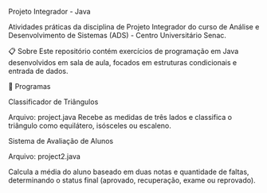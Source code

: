 Projeto Integrador - Java

Atividades práticas da disciplina de Projeto Integrador do curso de Análise e Desenvolvimento de Sistemas (ADS) - Centro Universitário Senac.

📋 Sobre
Este repositório contém exercícios de programação em Java desenvolvidos em sala de aula, focados em estruturas condicionais e entrada de dados.

🚀 Programas

Classificador de Triângulos

Arquivo: project.java
Recebe as medidas de três lados e classifica o triângulo como equilátero, isósceles ou escaleno.


Sistema de Avaliação de Alunos

Arquivo: project2.java

Calcula a média do aluno baseado em duas notas e quantidade de faltas, determinando o status final (aprovado, recuperação, exame ou reprovado).

